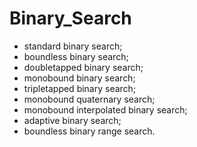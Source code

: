 # Binary_Search


- standard binary search;
- boundless binary search;
- doubletapped binary search;
- monobound binary search;
- tripletapped binary search;
- monobound quaternary search;
- monobound interpolated binary search;
- adaptive binary search;
- boundless binary range search.